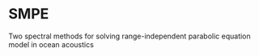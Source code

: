 # SMPE
Two spectral methods for solving range-independent parabolic equation model in ocean acoustics
